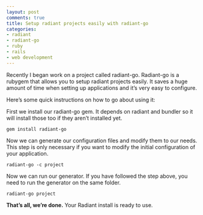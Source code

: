 ```yaml
---
layout: post
comments: true
title: Setup radiant projects easily with radiant-go
categories:
- radiant
- radiant-go
- ruby
- rails
- web development
---
```

Recently I began work on a project called radiant-go. Radiant-go is a rubygem that allows you to setup radiant projects easily. It saves a huge amount of time when setting up applications and it’s very easy to configure.

Here’s some quick instructions on how to go about using it:

First we install our radiant-go gem. It depends on radiant and bundler so it will install those too if they aren’t installed yet.

```
gem install radiant-go
```

Now we can generate our configuration files and modify them to our needs. This step is only necessary if you want to modify the initial configuration of your application.

```
radiant-go -c project
```

Now we can run our generator. If you have followed the step above, you need to run the generator on the same folder.

```
radiant-go project
```

**That’s all, we’re done.** Your Radiant install is ready to use. 
